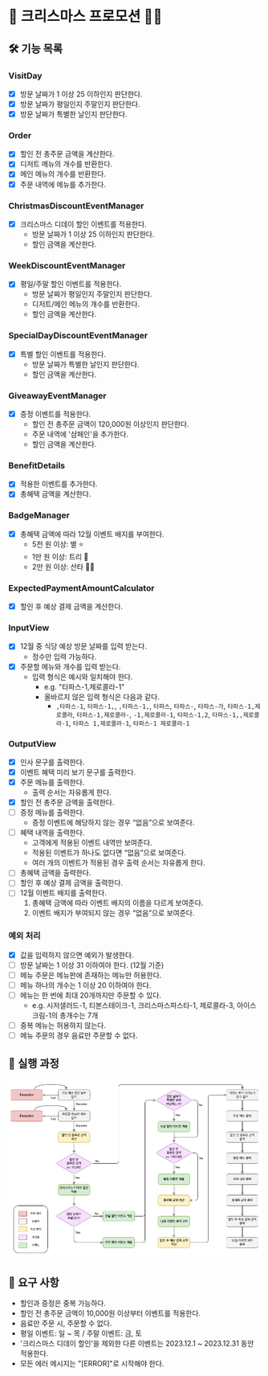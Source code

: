 # 🎄 크리스마스 프로모션 🎅🏻

## 🛠️ 기능 목록
### VisitDay
- [x] 방문 날짜가 1 이상 25 이하인지 판단한다.
- [x] 방문 날짜가 평일인지 주말인지 판단한다.
- [x] 방문 날짜가 특별한 날인지 판단한다.

### Order
- [x] 할인 전 총주문 금액을 계산한다.
- [x] 디저트 메뉴의 개수를 반환한다.
- [x] 메인 메뉴의 개수를 반환한다.
- [x] 주문 내역에 메뉴를 추가한다. 

### ChristmasDiscountEventManager
- [x] 크리스마스 디데이 할인 이벤트를 적용한다.
  - 방문 날짜가 1 이상 25 이하인지 판단한다.
  - 할인 금액을 계산한다.

### WeekDiscountEventManager
- [x] 평일/주말 할인 이벤트를 적용한다.
  - 방문 날짜가 평일인지 주말인지 판단한다.
  - 디저트/메인 메뉴의 개수를 반환한다.
  - 할인 금액을 계산한다.

### SpecialDayDiscountEventManager
- [x] 특별 할인 이벤트를 적용한다.
  - 방문 날짜가 특별한 날인지 판단한다.
  - 할인 금액을 계산한다.

### GiveawayEventManager
- [x] 증정 이벤트를 적용한다.
  - 할인 전 총주문 금액이 120,000원 이상인지 판단한다.
  - 주문 내역에 '샴페인'을 추가한다.
  - 할인 금액을 계산한다.

### BenefitDetails
- [x] 적용한 이벤트를 추가한다.
- [x] 총혜택 금액을 계산한다.

### BadgeManager
- [x] 총혜택 금액에 따라 12월 이벤트 배지를 부여한다.
  - 5천 원 이상: 별 ⭐️
  - 1만 원 이상: 트리 🎄
  - 2만 원 이상: 산타 🎅🏻

### ExpectedPaymentAmountCalculator
- [x] 할인 후 예상 결제 금액을 계산한다.

### InputView
- [x] 12월 중 식당 예상 방문 날짜를 입력 받는다.
  - 정수만 입력 가능하다.
- [x] 주문할 메뉴와 개수를 입력 받는다.
  - 입력 형식은 예시와 일치해야 한다.
    - e.g. "타파스-1,제로콜라-1"
    - 올바르지 않은 입력 형식은 다음과 같다.
      - `,타파스-1`, `타파스-1,`, `,타파스-1,`, `타파스`, `타파스-`, `타파스-가`, `타파스-1,제로콜라`, `타파스-1,제로콜라-`, 
        `-1,제로콜라-1`, `타파스-1,2`, `타파스-1,,제로콜라-1`, `타파스 1,제로콜라-1`, `타파스-1 제로콜라-1`

### OutputView
- [x] 인사 문구를 출력한다.
- [x] 이벤트 혜택 미리 보기 문구를 출력한다.
- [x] 주문 메뉴를 출력한다.
  - 출력 순서는 자유롭게 한다.
- [x] 할인 전 총주문 금액을 출력한다.
- [ ] 증정 메뉴를 출력한다.
  - 증정 이벤트에 해당하지 않는 경우 “없음”으로 보여준다.
- [ ] 혜택 내역을 출력한다.
  - 고객에게 적용된 이벤트 내역만 보여준다.
  - 적용된 이벤트가 하나도 없다면 “없음”으로 보여준다.
  - 여러 개의 이벤트가 적용된 경우 출력 순서는 자유롭게 한다.
- [ ] 총혜택 금액을 출력한다.
- [ ] 할인 후 예상 결제 금액을 출력한다.
- [ ] 12월 이벤트 배지를 출력한다.
    1. 총혜택 금액에 따라 이벤트 배지의 이름을 다르게 보여준다.
    2. 이벤트 배지가 부여되지 않는 경우 “없음”으로 보여준다.

### 예외 처리
- [x] 값을 입력하지 않으면 예외가 발생한다.
- [ ] 방문 날짜는 1 이상 31 이하여야 한다. (12월 기준)
- [ ] 메뉴 주문은 메뉴판에 존재하는 메뉴만 허용한다.
- [ ] 메뉴 하나의 개수는 1 이상 20 이하여야 한다.
- [ ] 메뉴는 한 번에 최대 20개까지만 주문할 수 있다.
  - e.g. 시저샐러드-1, 티본스테이크-1, 크리스마스파스타-1, 제로콜라-3, 아이스크림-1의 총개수는 7개
- [ ] 중복 메뉴는 허용하지 않는다.
- [ ] 메뉴 주문의 경우 음료만 주문할 수 없다.

## 🚀 실행 과정
<img src="christmas promotion flow.png">

## 🔎 요구 사항
- 할인과 증정은 중복 가능하다.
- 할인 전 총주문 금액이 10,000원 이상부터 이벤트를 적용한다.
- 음료만 주문 시, 주문할 수 없다.
- 평일 이벤트: 일 ~ 목 / 주말 이벤트: 금, 토
- '크리스마스 디데이 할인'을 제외한 다른 이벤트는 2023.12.1 ~ 2023.12.31 동안 적용한다.
- 모든 에러 메시지는 "[ERROR]"로 시작해야 한다.
